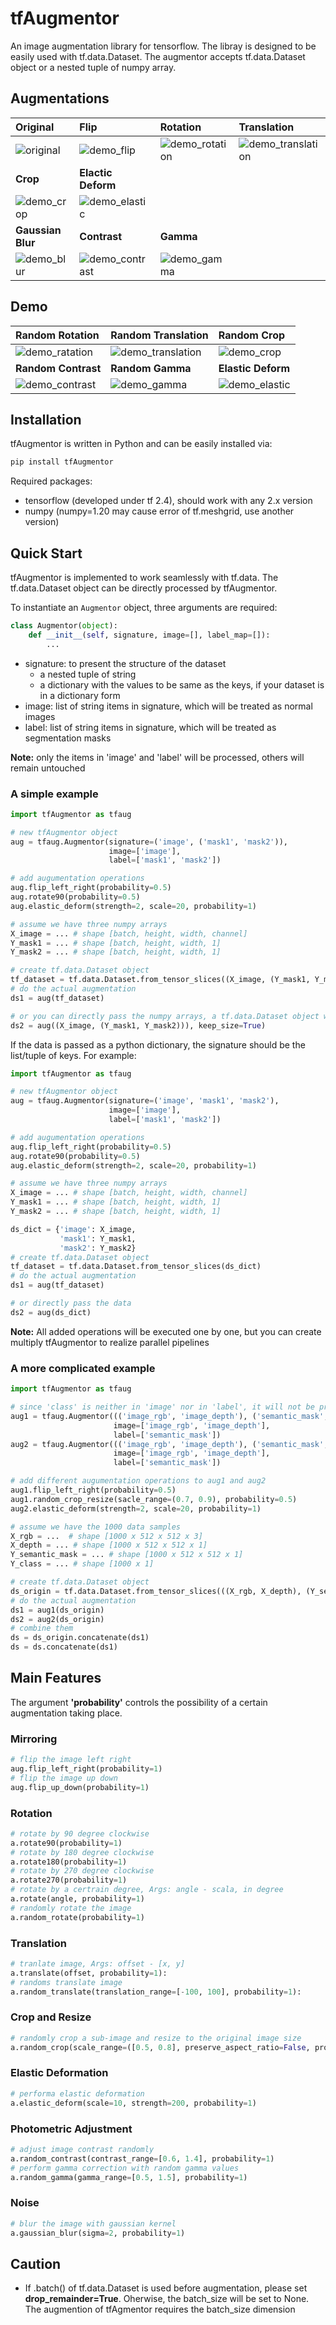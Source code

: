 
# tfAugmentor
An image augmentation library for tensorflow. The libray is designed to be easily used with tf.data.Dataset. The augmentor accepts tf.data.Dataset object or a nested tuple of numpy array. 

## Augmentations
| **Original** | **Flip** | **Rotation** | **Translation** |
|:---------|:---------|:---------| :-------- |
| ![original](/demo/image/plant_grid.png) | ![demo_flip](/demo/demo_flip.png) | ![demo_rotation](/demo/demo_rotation.png) | ![demo_translation](/demo/demo_translation.png) |
| **Crop** | **Elactic Deform** |  |  |
| ![demo_crop](/demo/demo_crop.png) | ![demo_elastic](/demo/demo_elastic.png) |  |  |
| **Gaussian Blur**  | **Contrast** | **Gamma** | 
| ![demo_blur](/demo/demo_blur.png) | ![demo_contrast](/demo/demo_contrast.png) | ![demo_gamma](/demo/demo_gamma.png) |  |

## Demo

| **Random Rotation** | **Random Translation** | **Random Crop** |
|:---------|:---------|:---------| 
| ![demo_ratation](/demo/gif/demo_random_rotation.gif) | ![demo_translation](/demo/gif/demo_random_translation.gif) | ![demo_crop](/demo/gif/demo_random_crop.gif) |
| **Random Contrast** | **Random Gamma** | **Elastic Deform** |
| ![demo_contrast](/demo/gif/demo_random_contrast.gif) | ![demo_gamma](/demo/gif/demo_random_gamma.gif) | ![demo_elastic](/demo/gif/demo_random_elastic.gif) |




## Installation
tfAugmentor is written in Python and can be easily installed via:
```python
pip install tfAugmentor
```
Required packages:
- tensorflow (developed under tf 2.4), should work with any 2.x version
- numpy (numpy=1.20 may cause error of tf.meshgrid, use another version)

## Quick Start
tfAugmentor is implemented to work seamlessly with tf.data. The tf.data.Dataset object can be directly processed by tfAugmentor.

To instantiate an `Augmentor` object, three arguments are required:

```python
class Augmentor(object):
    def __init__(self, signature, image=[], label_map=[]):
		...
```

- signature: to present the structure of the dataset 
    - a nested tuple of string
    - a dictionary with the values to be same as the keys, if your dataset is in a dictionary form
- image: list of string items in signature, which will be treated as normal images
- label: list of string items in signature, which will be treated as segmentation masks

**Note:** only the items in 'image' and 'label' will be processed, others will remain untouched

### A simple example
```python
import tfAugmentor as tfaug

# new tfAugmentor object
aug = tfaug.Augmentor(signature=('image', ('mask1', 'mask2')), 
                      image=['image'], 
                      label=['mask1', 'mask2'])

# add augumentation operations
aug.flip_left_right(probability=0.5)
aug.rotate90(probability=0.5)
aug.elastic_deform(strength=2, scale=20, probability=1)

# assume we have three numpy arrays
X_image = ... # shape [batch, height, width, channel]
Y_mask1 = ... # shape [batch, height, width, 1]
Y_mask2 = ... # shape [batch, height, width, 1]

# create tf.data.Dataset object
tf_dataset = tf.data.Dataset.from_tensor_slices((X_image, (Y_mask1, Y_mask2))))
# do the actual augmentation
ds1 = aug(tf_dataset)

# or you can directly pass the numpy arrays, a tf.data.Dataset object will be returned 
ds2 = aug((X_image, (Y_mask1, Y_mask2))), keep_size=True)
```

If the data is passed as a python dictionary, the signature should be the list/tuple of keys. For example:

```python
import tfAugmentor as tfaug

# new tfAugmentor object
aug = tfaug.Augmentor(signature=('image', 'mask1', 'mask2'), 
                      image=['image'], 
                      label=['mask1', 'mask2'])

# add augumentation operations
aug.flip_left_right(probability=0.5)
aug.rotate90(probability=0.5)
aug.elastic_deform(strength=2, scale=20, probability=1)

# assume we have three numpy arrays
X_image = ... # shape [batch, height, width, channel]
Y_mask1 = ... # shape [batch, height, width, 1]
Y_mask2 = ... # shape [batch, height, width, 1]

ds_dict = {'image': X_image,
           'mask1': Y_mask1,
           'mask2': Y_mask2}
# create tf.data.Dataset object
tf_dataset = tf.data.Dataset.from_tensor_slices(ds_dict)
# do the actual augmentation
ds1 = aug(tf_dataset)

# or directly pass the data
ds2 = aug(ds_dict)
```

**Note:** All added operations will be executed one by one, but you can create multiply tfAugmentor to realize parallel pipelines

### A more complicated example

```python
import tfAugmentor as tfaug

# since 'class' is neither in 'image' nor in 'label', it will not be processed 
aug1 = tfaug.Augmentor((('image_rgb', 'image_depth'), ('semantic_mask', 'class')), 
                       image=['image_rgb', 'image_depth'], 
                       label=['semantic_mask'])
aug2 = tfaug.Augmentor((('image_rgb', 'image_depth'), ('semantic_mask', 'class')), 
                       image=['image_rgb', 'image_depth'], 
                       label=['semantic_mask'])

# add different augumentation operations to aug1 and aug2 
aug1.flip_left_right(probability=0.5)
aug1.random_crop_resize(sacle_range=(0.7, 0.9), probability=0.5)
aug2.elastic_deform(strength=2, scale=20, probability=1)

# assume we have the 1000 data samples
X_rgb = ...  # shape [1000 x 512 x 512 x 3]
X_depth = ... # shape [1000 x 512 x 512 x 1]
Y_semantic_mask = ... # shape [1000 x 512 x 512 x 1]
Y_class = ... # shape [1000 x 1]

# create tf.data.Dataset object
ds_origin = tf.data.Dataset.from_tensor_slices(((X_rgb, X_depth), (Y_semantic_mask, Y_class))))
# do the actual augmentation
ds1 = aug1(ds_origin)
ds2 = aug2(ds_origin)
# combine them
ds = ds_origin.concatenate(ds1)
ds = ds.concatenate(ds1)

```

## Main Features

The argument **'probability'** controls the possibility of a certain augmentation taking place. 

### Mirroring
```python
# flip the image left right  
aug.flip_left_right(probability=1)
# flip the image up down 
aug.flip_up_down(probability=1) 
```
### Rotation
```python
# rotate by 90 degree clockwise
a.rotate90(probability=1) 
# rotate by 180 degree clockwise
a.rotate180(probability=1)
# rotate by 270 degree clockwise 
a.rotate270(probability=1) 
# rotate by a certrain degree, Args: angle - scala, in degree
a.rotate(angle, probability=1) 
# randomly rotate the image
a.random_rotate(probability=1) 
```

### Translation
```python
# tranlate image, Args: offset - [x, y]
a.translate(offset, probability=1):
# randoms translate image 
a.random_translate(translation_range=[-100, 100], probability=1):
```

### Crop and Resize
```python
# randomly crop a sub-image and resize to the original image size
a.random_crop(scale_range=([0.5, 0.8], preserve_aspect_ratio=False, probability=1) 
```

### Elastic Deformation
```python
# performa elastic deformation
a.elastic_deform(scale=10, strength=200, probability=1)
```

### Photometric Adjustment
```python
# adjust image contrast randomly
a.random_contrast(contrast_range=[0.6, 1.4], probability=1)
# perform gamma correction with random gamma values
a.random_gamma(gamma_range=[0.5, 1.5], probability=1)
```

### Noise
```python
# blur the image with gaussian kernel
a.gaussian_blur(sigma=2, probability=1)
```


## Caution
- If .batch() of tf.data.Dataset is used before augmentation, please set **drop_remainder=True**. Oherwise, the batch_size will be set to None. The augmention of tfAgmentor requires the batch_size dimension    